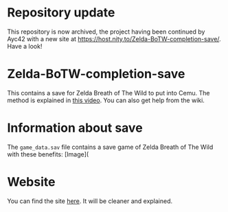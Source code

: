 # Repository update
This repository is now archived, the project having been continued by Ayc42 with a new site at https://host.nity.to/Zelda-BoTW-completion-save/. Have a look!

# Zelda-BoTW-completion-save
This contains a save for Zelda Breath of The Wild to put into Cemu.
The method is explained in [this video](https://youtu.be/M9zLCh1dSGo).
You can also get help from the wiki.

# Information about save
The `game_data.sav` file contains a save game of Zelda Breath of The Wild with these benefits:
[Image](

# Website
You can find the site [here](https://pancakes-studio.github.io/Zelda-BoTW-completion-save/). It will be cleaner and explained.

